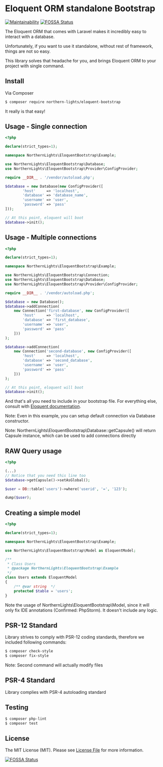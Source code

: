 Eloquent ORM standalone Bootstrap
=======================
[![Maintainability](https://api.codeclimate.com/v1/badges/8ee6bde7b6ed450b5029/maintainability)](https://codeclimate.com/github/N0rthernL1ghts/eloquent-bootstrap/maintainability)
[![FOSSA Status](https://app.fossa.io/api/projects/git%2Bgithub.com%2FN0rthernL1ghts%2Feloquent-bootstrap.svg?type=shield)](https://app.fossa.io/projects/git%2Bgithub.com%2FN0rthernL1ghts%2Feloquent-bootstrap?ref=badge_shield)


The Eloquent ORM that comes with Laravel makes it incredibly easy to interact with a database.

Unfortunately, if you want to use it standalone, without rest of framework, things are not so easy.

This library solves that headache for you, and brings Eloquent ORM to your project with single command.

## Install

Via Composer

``` bash
$ composer require northern-lights/eloquent-bootstrap
```
It really is that easy!

## Usage - Single connection
``` php
<?php

declare(strict_types=1);

namespace NorthernLights\EloquentBootstrap\Example;

use NorthernLights\EloquentBootstrap\Database;
use NorthernLights\EloquentBootstrap\Provider\ConfigProvider;

require __DIR__ . '/vendor/autoload.php';

$database = new Database(new ConfigProvider([
        'host'     => 'localhost',
        'database' => 'database_name',
        'username' => 'user',
        'password' => 'pass'
]));

// At this point, eloquent will boot
$database->init();
```

## Usage - Multiple connections

``` php
<?php

declare(strict_types=1);

namespace NorthernLights\EloquentBootstrap\Example;

use NorthernLights\EloquentBootstrap\Connection;
use NorthernLights\EloquentBootstrap\Database;
use NorthernLights\EloquentBootstrap\Provider\ConfigProvider;

require __DIR__ . '/vendor/autoload.php';

$database = new Database();
$database->addConnection(
    new Connection('first-database', new ConfigProvider([
        'host'     => 'localhost',
        'database' => 'first_database',
        'username' => 'user',
        'password' => 'pass'
    ]))
);

$database->addConnection(
    new Connection('second-database', new ConfigProvider([
        'host'     => 'localhost',
        'database' => 'second_database',
        'username' => 'user',
        'password' => 'pass'
    ]))
);

// At this point, eloquent will boot
$database->init();
```
And that's all you need to include in your bootstrap file.
For everything else, consult with [Eloquent documentation](https://laravel.com/docs/5.6/eloquent).

Note: Even in this example, you can setup default connection via Database constructor.

Note: NorthernLights\EloquentBootstrap\Database::getCapsule() will return Capsule instance, which can be used to add connections directly

## RAW Query usage

``` php
<?php

(...)
// Notice that you need this line too
$database->getCapsule()->setAsGlobal();

$user = DB::table('users')->where('userid', '=', '123');

dump($user);
```

## Creating a simple model
``` php
<?php

declare(strict_types=1);

namespace NorthernLights\EloquentBootstrap\Example;

use NorthernLights\EloquentBootstrap\Model as EloquentModel;

/**
 * Class Users
 * @package NorthernLights\EloquentBootstrap\Example
 */
class Users extends EloquentModel
{
    /** @var string  */
    protected $table = 'users';
}
```
Note the usage of NorthernLights\EloquentBootstrap\Model, since it will only fix IDE annotations (Confirmed: PhpStorm). It doesn't include any logic.

## PSR-12 Standard
Library strives to comply with PSR-12 coding standards, therefore we included following commands:
``` bash
$ composer check-style
$ composer fix-style
```
Note: Second command will actually modify files

## PSR-4 Standard
Library complies with PSR-4 autoloading standard

## Testing

``` bash
$ composer php-lint
$ composer test
```

## License

The MIT License (MIT). Please see [License File](LICENSE.md) for more information.




[![FOSSA Status](https://app.fossa.io/api/projects/git%2Bgithub.com%2FN0rthernL1ghts%2Feloquent-bootstrap.svg?type=large)](https://app.fossa.io/projects/git%2Bgithub.com%2FN0rthernL1ghts%2Feloquent-bootstrap?ref=badge_large)
